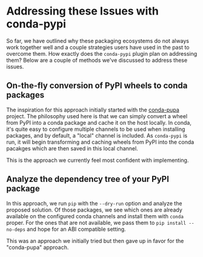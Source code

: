 # Addressing these Issues with conda-pypi

So far, we have outlined why these packaging ecosystems do not always work together
well and a couple strategies users have used in the past to overcome them. How exactly
does the `conda-pypi` plugin plan on addressing them? Below are a couple of methods
we've discussed to address these issues.

## On-the-fly conversion of PyPI wheels to conda packages

The inspiration for this approach initially started with the [conda-pupa](https://github.com/dholth/conda-pupa)
project. The philosophy used here is that we can simply convert a wheel from PyPI into a conda
package and cache it on the host locally. In conda, it's quite easy to configure multiple channels
to be used when installing packages, and by default, a "local" channel is included. As `conda-pypi`
is run, it will begin transforming and caching wheels from PyPI into the conda pacakges which
are then saved in this local channel.

This is the approach we currently feel most confident with implementing.

## Analyze the dependency tree of your PyPI package

In this approach, we run `pip` with the `--dry-run` option and analyze the proposed solution. Of those packages,
we see which ones are already available on the configured conda channels and install them with `conda` proper.
For the ones that are not available, we pass them to `pip install --no-deps` and hope for an ABI compatible setting.

This was an approach we initially tried but then gave up in favor for the "conda-pupa" approach.
